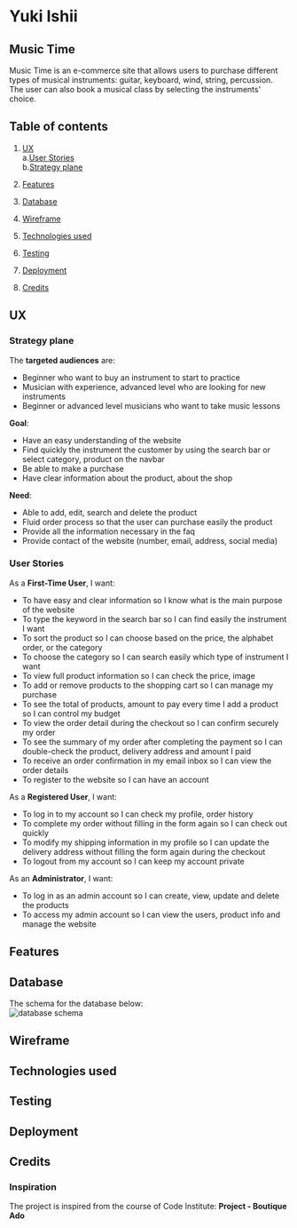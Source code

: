 # Yuki Ishii

## Music Time

Music Time is an e-commerce site that allows users to purchase different types of musical instruments: guitar, keyboard, wind, string, percussion. 
The user can also book a musical class by selecting the instruments' choice.

## Table of contents
1. [UX](#ux)   
a.[User Stories](#user-stories)  
b.[Strategy plane](#strategy-plane)   

2. [Features](#features)  

3. [Database](#database)  

4. [Wireframe](#wireframe)  

5. [Technologies used](#technologies-used)  

6. [Testing](#testing)

7. [Deployment](#deployment)

8. [Credits](#credits)

## UX <a name="ux"></a>

### Strategy plane <a name="strategy-plane"></a>

The **targeted audiences** are: 
* Beginner who want to buy an instrument to start to practice
* Musician with experience, advanced level who are looking for new instruments
* Beginner or advanced level musicians who want to take music lessons

**Goal**:
* Have an easy understanding of the website
* Find quickly the instrument the customer by using the search bar or select category, product on the navbar
* Be able to make a purchase
* Have clear information about the product, about the shop

**Need**:
* Able to add, edit, search and delete the product
* Fluid order process so that the user can purchase easily the product
* Provide all the information necessary in the faq
* Provide contact of the website (number, email, address, social media)

### User Stories <a name="user-stories"></a>

As a **First-Time User**, I want:
* To have easy and clear information so I know what is the main purpose of the website
* To type the keyword in the search bar so I can find easily the instrument I want
* To sort the product so I can choose based on the price, the alphabet order, or the category
* To choose the category so I can search easily which type of instrument I want
* To view full product information so I can check the price, image
* To add or remove products to the shopping cart so I can manage my purchase
* To see the total of products, amount to pay every time I add a product so I can control my budget
* To view the order detail during the checkout so I can confirm securely my order
* To see the summary of my order after completing the payment so I can double-check the product, delivery address and amount I paid
* To receive an order confirmation in my email inbox so I can view the order details
* To register to the website so I can have an account

As a **Registered User**, I want:
* To log in to my account so I can check my profile, order history
* To complete my order without filling in the form again so I can check out quickly
* To modify my shipping information in my profile so I can update the delivery address without filling the form again during the checkout
* To logout from my account so I can keep my account private

As an **Administrator**, I want:
* To log in as an admin account so I can create, view, update and delete the products
* To access my admin account so I can view the users, product info and manage the website

## Features <a name="features"></a>

## Database <a name="database"></a>
The schema for the database below:  
![database schema](https://user-images.githubusercontent.com/76018052/141834071-02ae80a8-1e9a-4a8e-a297-b896620c032d.PNG)

## Wireframe <a name="wireframe"></a>

## Technologies used <a name="technologies-used"></a>

## Testing <a name="testing"></a>

## Deployment <a name="deployment"></a>

## Credits <a name="credits"></a>

### Inspiration
The project is inspired from the course of Code Institute: **Project - Boutique Ado**